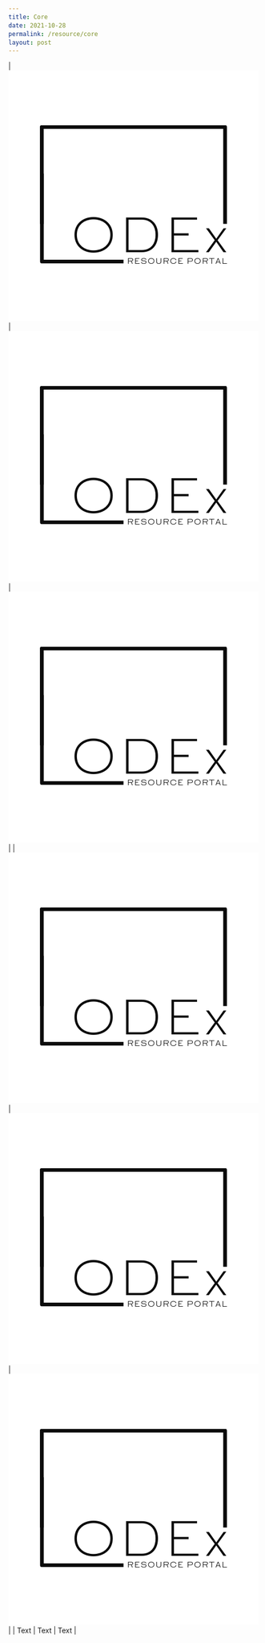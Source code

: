 ```yaml
---
title: Core
date: 2021-10-28
permalink: /resource/core
layout: post
---
```



| ![Alt text for image on Isomer site](/images/Black.png) | ![Alt text for image on Isomer site](/images/Black.png) | ![Alt text for image on Isomer site](/images/Black.png)|
|![Alt text for image on Isomer site](/images/Black.png)| ![Alt text for image on Isomer site](/images/Black.png) | ![Alt text for image on Isomer site](/images/Black.png) |
| Text     | Text     | Text     |


